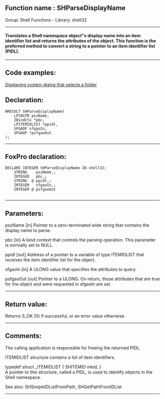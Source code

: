 
## Function name : SHParseDisplayName
Group: Shell Functions - Library: shell32    
***  


#### Translates a Shell namespace object"s display name into an item identifier list and returns the attributes of the object. This function is the preferred method to convert a string to a pointer to an item identifier list (PIDL).
***  


## Code examples:
[Displaying system dialog that selects a folder](../../samples/sample_364.md)  

## Declaration:
```foxpro  
HRESULT SHParseDisplayName(
	LPCWSTR pszName,
	IBindCtx *pbc,
	LPITEMIDLIST *ppidl,
	SFGAOF sfgaoIn,
	SFGAOF *psfgaoOut
);  
```  
***  


## FoxPro declaration:
```foxpro  
DECLARE INTEGER SHParseDisplayName IN shell32;
	STRING    pszName,;
	INTEGER   pbc,;
	STRING  @ ppidl,;
	INTEGER   sfgaoIn,;
	INTEGER @ psfgaoOut
  
```  
***  


## Parameters:
pszName
[in] Pointer to a zero-terminated wide string that contains the display name to parse.

pbc
[in] A bind context that controls the parsing operation. This parameter is normally set to NULL.

ppidl
[out] Address of a pointer to a variable of type ITEMIDLIST that receives the item identifier list for the object.

sfgaoIn
[in] A ULONG value that specifies the attributes to query. 

psfgaoOut
[out] Pointer to a ULONG. On return, those attributes that are true for the object and were requested in sfgaoIn are set.  
***  


## Return value:
Returns S_OK (0) if successful, or an error value otherwise.  
***  


## Comments:
The calling application is responsible for freeing the returned PIDL.  
  
ITEMIDLIST structure contains a list of item identifiers.   
<div class="precode">typedef struct _ITEMIDLIST {  
	SHITEMID mkid;  
}</div>  
A pointer to this structure, called a PIDL, is used to identify objects in the Shell namespace.  
  
See also: SHSimpleIDListFromPath, SHGetPathFromIDList   
  
***  

